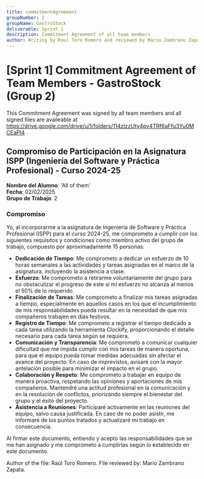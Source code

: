 ```yaml
---
title: commitmentAgreement
groupNumber: 2
groupName: GastroStock
deliverable: Sprint 1
description: Commitment Agreement of all team members
author: Writing by Raul Toro Romero and reviewed by Mario Zambrano Zapata
---
```


# [Sprint 1] Commitment Agreement of Team Members - GastroStock (Group 2)

This Commitment Agreement was signed by all team members and all signed files are availeable at https://drive.google.com/drive/u/1/folders/114zIzzUty4pv4TRf6aFfu3Yu0MCEaPI4 .

## Compromiso de Participación en la Asignatura ISPP (Ingeniería del Software y Práctica Profesional) - Curso 2024-25

**Nombre del Alumno**: 'All of them'  
**Fecha**: 02/02/2025  
**Grupo de Trabajo**: 2

### Compromiso

Yo, al incorporarme a la asignatura de Ingeniería de Software y Práctica Profesional (ISPP) para el curso 2024-25, me comprometo a cumplir con los siguientes requisitos y condiciones como miembro activo del grupo de trabajo, compuesto por aproximadamente 15 personas:

- **Dedicación de Tiempo**: Me comprometo a dedicar un esfuerzo de 10 horas semanales a las actividades y tareas asignadas en el marco de la asignatura, incluyendo la asistencia a clase.
- **Esfuerzo**: Me comprometo a retirarme voluntariamente del grupo para no obstaculizar el progreso de este si mi esfuerzo no alcanza al menos el 50% de lo requerido.
- **Finalización de Tareas**: Me comprometo a finalizar mis tareas asignadas a tiempo, especialmente en aquellos casos en los que el incumplimiento de mis responsabilidades pueda resultar en la necesidad de que mis compañeros trabajen en días festivos.
- **Registro de Tiempo**: Me comprometo a registrar el tiempo dedicado a cada tarea utilizando la herramienta Clockify, proporcionando el detalle necesario para cada tarea según se requiera.
- **Comunicación y Transparencia**: Me comprometo a comunicar cualquier dificultad que me impida cumplir con mis tareas de manera oportuna, para que el equipo pueda tomar medidas adecuadas sin afectar el avance del proyecto. En caso de imprevistos, avisaré con la mayor antelación posible para minimizar el impacto en el grupo.
- **Colaboración y Respeto**: Me comprometo a trabajar en equipo de manera proactiva, respetando las opiniones y aportaciones de mis compañeros. Mantendré una actitud profesional en la comunicación y en la resolución de conflictos, priorizando siempre el bienestar del grupo y el éxito del proyecto.
- **Asistencia a Reuniones**: Participaré activamente en las reuniones del equipo, salvo causa justificada. En caso de no poder asistir, me informaré de los puntos tratados y actualizaré mi trabajo en consecuencia.

Al firmar este documento, entiendo y acepto las responsabilidades que se me han asignado y me comprometo a cumplirlas según lo establecido en este documento.


Author of the file: Raúl Toro Romero.
File reviewed by: Mario Zambrano Zapata.